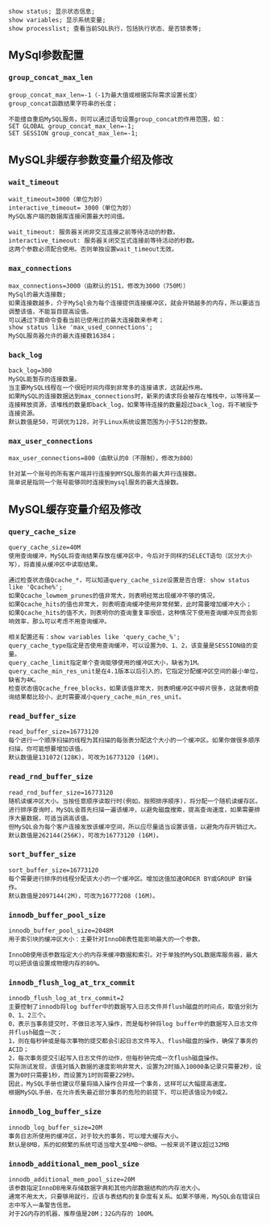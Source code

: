 ```
show status; 显示状态信息;
show variables; 显示系统变量;
show processlist; 查看当前SQL执行，包括执行状态、是否锁表等;
```

## MySql参数配置

### `group_concat_max_len`

```
group_concat_max_len=-1（-1为最大值或根据实际需求设置长度）
group_concat函数结果字符串的长度；

不能擅自重启MySQL服务，则可以通过语句设置group_concat的作用范围，如：
SET GLOBAL group_concat_max_len=-1;
SET SESSION group_concat_max_len=-1;
```

## MySQL非缓存参数变量介绍及修改

### `wait_timeout`

```
wait_timeout=3000（单位为妙）
interactive_timeout= 3000（单位为妙）
MySQL客户端的数据库连接闲置最大时间值。

wait_timeout: 服务器关闭非交互连接之前等待活动的秒数。
interactive_timeout: 服务器关闭交互式连接前等待活动的秒数。
这两个参数必须配合使用。否则单独设置wait_timeout无效。
```

### `max_connections`

```
max_connections=3000（由默认的151，修改为3000（750M））
MySql的最大连接数;
如果连接数越多，介于MySql会为每个连接提供连接缓冲区，就会开销越多的内存，所以要适当调整该值，不能盲目提高设值。
可以通过下面命令查看当前已使用过的最大连接数来参考；
show status like 'max_used_connections';
MySQL服务器允许的最大连接数16384；
```

### `back_log`

```
back_log=300
MySQL能暂存的连接数量。
当主要MySQL线程在一个很短时间内得到非常多的连接请求，这就起作用。
如果MySQL的连接数据达到max_connections时，新来的请求将会被存在堆栈中，以等待某一连接释放资源，该堆栈的数量即back_log，如果等待连接的数量超过back_log，将不被授予连接资源。
默认数值是50，可调优为128，对于Linux系统设置范围为小于512的整数。
```

### `max_user_connections`

```
max_user_connections=800（由默认的0（不限制），修改为800）

针对某一个账号的所有客户端并行连接到MYSQL服务的最大并行连接数。
简单说是指同一个账号能够同时连接到mysql服务的最大连接数。
```

## MySQL缓存变量介绍及修改

### `query_cache_size`

```
query_cache_size=40M
使用查询缓冲，MySQL将查询结果存放在缓冲区中，今后对于同样的SELECT语句（区分大小写），将直接从缓冲区中读取结果。

通过检查状态值Qcache_*，可以知道query_cache_size设置是否合理: show status like 'Qcache%';
如果Qcache_lowmem_prunes的值非常大，则表明经常出现缓冲不够的情况，
如果Qcache_hits的值也非常大，则表明查询缓冲使用非常频繁，此时需要增加缓冲大小；
如果Qcache_hits的值不大，则表明你的查询重复率很低，这种情况下使用查询缓冲反而会影响效率，那么可以考虑不用查询缓冲。

相关配置还有：show variables like 'query_cache_%';
query_cache_type指定是否使用查询缓冲，可以设置为0、1、2，该变量是SESSION级的变量。
query_cache_limit指定单个查询能够使用的缓冲区大小，缺省为1M。
query_cache_min_res_unit是在4.1版本以后引入的，它指定分配缓冲区空间的最小单位，缺省为4K。
检查状态值Qcache_free_blocks，如果该值非常大，则表明缓冲区中碎片很多，这就表明查询结果都比较小，此时需要减小query_cache_min_res_unit。
```

### `read_buffer_size`

```
read_buffer_size=16773120
每个进行一个顺序扫描的线程为其扫描的每张表分配这个大小的一个缓冲区。如果你做很多顺序扫描，你可能想要增加该值。
默认数值是131072(128K)，可改为16773120 (16M)。
```

### `read_rnd_buffer_size `

```
read_rnd_buffer_size=16773120
随机读缓冲区大小。当按任意顺序读取行时(例如，按照排序顺序)，将分配一个随机读缓存区。
进行排序查询时，MySQL会首先扫描一遍该缓冲，以避免磁盘搜索，提高查询速度，如果需要排序大量数据，可适当调高该值。
但MySQL会为每个客户连接发放该缓冲空间，所以应尽量适当设置该值，以避免内存开销过大。
默认数值是262144(256K)，可改为16773120 (16M)。
```

### `sort_buffer_size `

```
sort_buffer_size=16773120
每个需要进行排序的线程分配该大小的一个缓冲区。增加这值加速ORDER BY或GROUP BY操作。
默认数值是2097144(2M)，可改为16777208 (16M)。
```

### `innodb_buffer_pool_size`

```
innodb_buffer_pool_size=2048M
用于索引块的缓冲区大小：主要针对InnoDB表性能影响最大的一个参数。

InnoDB使用该参数指定大小的内存来缓冲数据和索引。对于单独的MySQL数据库服务器，最大可以把该值设置成物理内存的80%。
```

### `innodb_flush_log_at_trx_commit`

```
innodb_flush_log_at_trx_commit=2
主要控制了innodb将log buffer中的数据写入日志文件并flush磁盘的时间点，取值分别为0、1、2三个。
0，表示当事务提交时，不做日志写入操作，而是每秒钟将log buffer中的数据写入日志文件并flush磁盘一次；
1，则在每秒钟或是每次事物的提交都会引起日志文件写入、flush磁盘的操作，确保了事务的ACID；
2，每次事务提交引起写入日志文件的动作，但每秒钟完成一次flush磁盘操作。
实际测试发现，该值对插入数据的速度影响非常大，设置为2时插入10000条记录只需要2秒，设置为0时只需要1秒，而设置为1时则需要229秒。
因此，MySQL手册也建议尽量将插入操作合并成一个事务，这样可以大幅提高速度。
根据MySQL手册，在允许丢失最近部分事务的危险的前提下，可以把该值设为0或2。
```

### `innodb_log_buffer_size`

```
innodb_log_buffer_size=20M
事务日志所使用的缓冲区，对于较大的事务，可以增大缓存大小。
默认是8MB，系的如频繁的系统可适当增大至4MB～8MB。一般来说不建议超过32MB
```

### `innodb_additional_mem_pool_size`

```
innodb_additional_mem_pool_size=20M
该参数指定InnoDB用来存储数据字典和其他内部数据结构的内存池大小。
通常不用太大，只要够用就行，应该与表结构的复杂度有关系。如果不够用，MySQL会在错误日志中写入一条警告信息。
对于2G内存的机器，推荐值是20M；32G内存的 100M。
```
